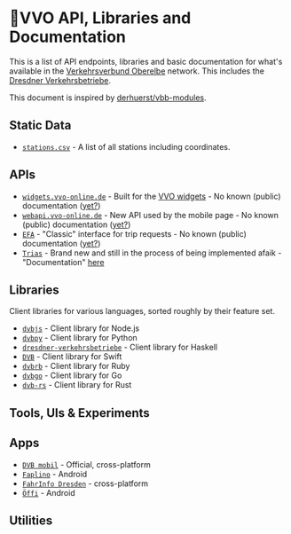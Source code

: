 # 🚏VVO API, Libraries and Documentation

This is a list of API endpoints, libraries and basic documentation for what's available in the [Verkehrsverbund Oberelbe](https://www.vvo-online.de/de) network. This includes the [Dresdner Verkehrsbetriebe](https://www.dvb.de/de-de/).

This document is inspired by [derhuerst/vbb-modules](https://github.com/derhuerst/vbb-modules).

## Static Data

- [`stations.csv`](https://github.com/kiliankoe/vvo/stations.csv) - A list of all stations including coordinates.

## APIs

- [`widgets.vvo-online.de`](http://widgets.vvo-online.de) - Built for the [VVO widgets](https://www.vvo-online.de/de/service/widgets/index.cshtml) - No known (public) documentation ([yet?](https://github.com/kiliankoe/vvo/wiki))
- [`webapi.vvo-online.de`](https://webapi.vvo-online.de) - New API used by the mobile page - No known (public) documentation ([yet?](https://github.com/kiliankoe/vvo/wiki))
- [`EFA`](http://efa.vvo-online.de:8080) - "Classic" interface for trip requests - No known (public) documentation ([yet?](https://github.com/kiliankoe/vvo/wiki))
- [`Trias`](http://trias.vvo-online.de:9000) - Brand new and still in the process of being implemented afaik - "Documentation" [here](https://www.vdv.de/431-2sds-v1.1.pdfx?forced=true)



## Libraries

Client libraries for various languages, sorted roughly by their feature set.

- [`dvbjs`](https://github.com/kiliankoe/dvbjs) - Client library for Node.js
- [`dvbpy`](https://github.com/kiliankoe/dvbpy) - Client library for Python
- [`dresdner-verkehrsbetriebe`](https://github.com/offenesdresden/dresdner-verkehrsbetriebe) - Client library for Haskell
- [`DVB`](https://github.com/kiliankoe/DVB) - Client library for Swift
- [`dvbrb`](https://github.com/kiliankoe/dvbrb) - Client library for Ruby
- [`dvbgo`](https://github.com/kiliankoe/dvbgo) - Client library for Go
- [`dvb-rs`](https://github.com/hoodie/dvb-rs) - Client library for Rust

## Tools, UIs & Experiments



## Apps

- [`DVB mobil`](https://www.dvb.de/de-de/fahrplan/dvb-mobil/) - Official, cross-platform
- [`Faplino`](https://play.google.com/store/apps/details?id=de.faplino) - Android
- [`FahrInfo Dresden`](https://itunes.apple.com/de/app/fahrinfo-dresden/id314790387?mt=8) - cross-platform
- [`Öffi`](https://play.google.com/store/apps/details?id=de.schildbach.oeffi) - Android



## Utilities



